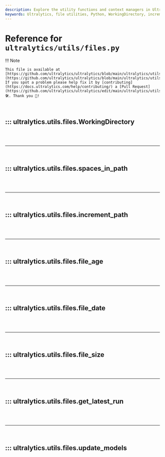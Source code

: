 ```yaml
---
description: Explore the utility functions and context managers in Ultralytics like WorkingDirectory, increment_path, file_size, and more. Enhance your file handling in Python.
keywords: Ultralytics, file utilities, Python, WorkingDirectory, increment_path, file_size, file_age, contexts, file handling, file management
---
```


# Reference for `ultralytics/utils/files.py`

!!! Note

    This file is available at [https://github.com/ultralytics/ultralytics/blob/main/ultralytics/utils/files.py](https://github.com/ultralytics/ultralytics/blob/main/ultralytics/utils/files.py). If you spot a problem please help fix it by [contributing](https://docs.ultralytics.com/help/contributing/) a [Pull Request](https://github.com/ultralytics/ultralytics/edit/main/ultralytics/utils/files.py) 🛠️. Thank you 🙏!

<br>

## ::: ultralytics.utils.files.WorkingDirectory

<br><br><hr><br>

## ::: ultralytics.utils.files.spaces_in_path

<br><br><hr><br>

## ::: ultralytics.utils.files.increment_path

<br><br><hr><br>

## ::: ultralytics.utils.files.file_age

<br><br><hr><br>

## ::: ultralytics.utils.files.file_date

<br><br><hr><br>

## ::: ultralytics.utils.files.file_size

<br><br><hr><br>

## ::: ultralytics.utils.files.get_latest_run

<br><br><hr><br>

## ::: ultralytics.utils.files.update_models

<br><br>
